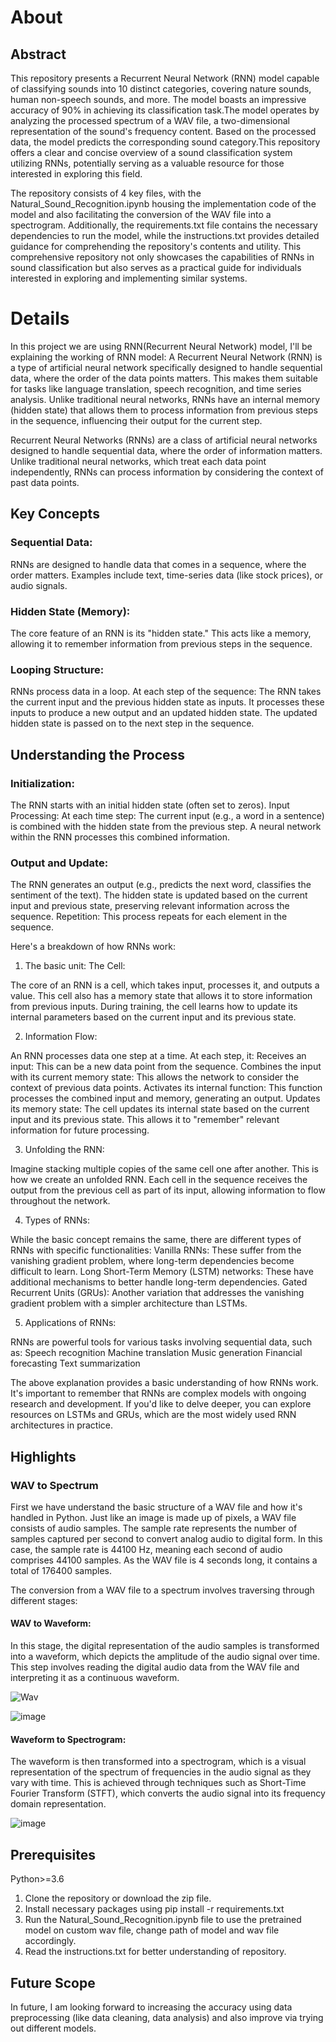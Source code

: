 # About
## Abstract
This repository presents a Recurrent Neural Network (RNN) model capable of classifying sounds into 10 distinct categories, covering nature sounds, human non-speech sounds, and more. The model boasts an impressive accuracy of 90% in achieving its classification task.The model operates by analyzing the processed spectrum of a WAV file, a two-dimensional representation of the sound's frequency content. Based on the processed data, the model predicts the corresponding sound category.This repository offers a clear and concise overview of a sound classification system utilizing RNNs, potentially serving as a valuable resource for those interested in exploring this field.


The repository consists of 4 key files, with the Natural_Sound_Recognition.ipynb housing the implementation code of the model and also facilitating the conversion of the WAV file into a spectrogram. Additionally, the requirements.txt file contains the necessary dependencies to run the model, while the instructions.txt provides detailed guidance for comprehending the repository's contents and utility. This comprehensive repository not only showcases the capabilities of RNNs in sound classification but also serves as a practical guide for individuals interested in exploring and implementing similar systems.

# Details
In this project we are using RNN(Recurrent Neural Network) model, I'll be explaining the working of RNN model:
A Recurrent Neural Network (RNN) is a type of artificial neural network specifically designed to handle sequential data, where the order of the data points matters. This makes them suitable for tasks like language translation, speech recognition, and time series analysis. Unlike traditional neural networks, RNNs have an internal memory (hidden state) that allows them to process information from previous steps in the sequence, influencing their output for the current step.


Recurrent Neural Networks (RNNs) are a class of artificial neural networks designed to handle sequential data, where the order of information matters. Unlike traditional neural networks, which treat each data point independently, RNNs can process information by considering the context of past data points.

## Key Concepts

### Sequential Data: 
RNNs are designed to handle data that comes in a sequence, where the order matters. Examples include text, time-series data (like stock prices), or audio signals.

### Hidden State (Memory): 
The core feature of an RNN is its "hidden state." This acts like a memory, allowing it to remember information from previous steps in the sequence.

### Looping Structure: 
RNNs process data in a loop. At each step of the sequence:
The RNN takes the current input and the previous hidden state as inputs.
It processes these inputs to produce a new output and an updated hidden state.
The updated hidden state is passed on to the next step in the sequence.

## Understanding the Process

### Initialization: 
The RNN starts with an initial hidden state (often set to zeros).
Input Processing: At each time step:
The current input (e.g., a word in a sentence) is combined with the hidden state from the previous step.
A neural network within the RNN processes this combined information.

### Output and Update:
The RNN generates an output (e.g., predicts the next word, classifies the sentiment of the text).
The hidden state is updated based on the current input and previous state, preserving relevant information across the sequence.
Repetition: This process repeats for each element in the sequence.

Here's a breakdown of how RNNs work:

1. The basic unit: The Cell:

The core of an RNN is a cell, which takes input, processes it, and outputs a value. This cell also has a memory state that allows it to store information from previous inputs.
During training, the cell learns how to update its internal parameters based on the current input and its previous state.

2. Information Flow:

An RNN processes data one step at a time. At each step, it:
Receives an input: This can be a new data point from the sequence.
Combines the input with its current memory state: This allows the network to consider the context of previous data points.
Activates its internal function: This function processes the combined input and memory, generating an output.
Updates its memory state: The cell updates its internal state based on the current input and its previous state. This allows it to "remember" relevant information for future processing.

3. Unfolding the RNN:

Imagine stacking multiple copies of the same cell one after another. This is how we create an unfolded RNN.
Each cell in the sequence receives the output from the previous cell as part of its input, allowing information to flow throughout the network.

4. Types of RNNs:

While the basic concept remains the same, there are different types of RNNs with specific functionalities:
Vanilla RNNs: These suffer from the vanishing gradient problem, where long-term dependencies become difficult to learn.
Long Short-Term Memory (LSTM) networks: These have additional mechanisms to better handle long-term dependencies.
Gated Recurrent Units (GRUs): Another variation that addresses the vanishing gradient problem with a simpler architecture than LSTMs.

5. Applications of RNNs:

RNNs are powerful tools for various tasks involving sequential data, such as:
Speech recognition
Machine translation
Music generation
Financial forecasting
Text summarization

The above explanation provides a basic understanding of how RNNs work. It's important to remember that RNNs are complex models with ongoing research and development. If you'd like to delve deeper, you can explore resources on LSTMs and GRUs, which are the most widely used RNN architectures in practice.


## Highlights

### WAV to Spectrum
First we have  understand the basic structure of a WAV file and how it's handled in Python. Just like an image is made up of pixels, a WAV file consists of audio samples. The sample rate represents the number of samples captured per second to convert analog audio to digital form. In this case, the sample rate is 44100 Hz, meaning each second of audio comprises 44100 samples. As the WAV file is 4 seconds long, it contains a total of 176400 samples.

The conversion from a WAV file to a spectrum involves traversing through different stages:

#### WAV to Waveform: 
In this stage, the digital representation of the audio samples is transformed into a waveform, which depicts the amplitude of the audio signal over time. This step involves reading the digital audio data from the WAV file and interpreting it as a continuous waveform.

![Wav](https://github.com/Akash8292/Natural_Sound_Recognition/assets/98084760/7d093421-0a8e-489c-9c12-b8392fd01f78)

![image](https://github.com/Akash8292/Natural_Sound_Recognition/assets/98084760/46086bb3-4288-4a44-8fad-0dc805eb23e4)

#### Waveform to Spectrogram:
The waveform is then transformed into a spectrogram, which is a visual representation of the spectrum of frequencies in the audio signal as they vary with time. This is achieved through techniques such as Short-Time Fourier Transform (STFT), which converts the audio signal into its frequency domain representation.

![image](https://github.com/Akash8292/Natural_Sound_Recognition/assets/98084760/902fd2ee-0ed0-4856-9d42-eb9cd493e0e2)



## Prerequisites

Python>=3.6

1. Clone the repository or download the zip file.
2. Install necessary packages using pip install -r requirements.txt
6. Run the Natural_Sound_Recognition.ipynb file to use the pretrained model on custom wav file, change path of model and wav file accordingly.
7. Read the instructions.txt for better understanding of repository.

## Future Scope

In future, I am looking forward to increasing the accuracy using data preprocessing (like data cleaning, data analysis) and also improve via trying out different models.
